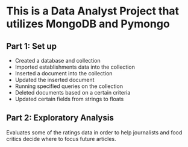 # This is a Data Analyst Project that utilizes MongoDB and Pymongo
## Part 1: Set up
- Created a database and collection
- Imported establishments data into the collection
- Inserted a document into the collection
- Updated the inserted document
- Running specified queries on the collection
- Deleted documents based on a certain criteria
- Updated certain fields from strings to floats
## Part 2: Exploratory Analysis
Evaluates some of the ratings data in order to help journalists and food critics decide where to focus future articles.


